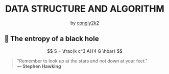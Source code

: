 <center>

# **DATA STRUCTURE AND ALGORITHM**

by [congly2k2](https://www.facebook.com/homie.k98)

</center>

## 🌌 The entropy of a black hole

$$ S = \frac{k c^3 A}{4 G \hbar} $$

> "Remember to look up at the stars and not down at your feet."  
> **— Stephen Hawking**
